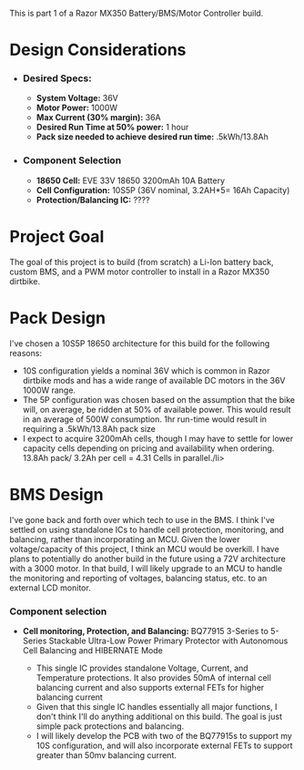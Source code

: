 This is part 1 of a Razor MX350 Battery/BMS/Motor Controller build. 

<h1>
  Design Considerations
</h1>
<ul>
  <li><h3>Desired Specs:</h3></li>
  <ul>
    <li><b>System Voltage:</b> 36V</li>
    <li><b>Motor Power:</b> 1000W</li>
    <li><b>Max Current (30% margin):</b> 36A</li>
    <li><b>Desired Run Time at 50% power:</b> 1 hour</li>
    <li><b>Pack size needed to achieve desired run time:</b> .5kWh/13.8Ah</li>
  </ul>
  <li><h3>Component Selection</h3></li>
    <ul>
      <li><b>18650 Cell:</b> EVE 33V 18650 3200mAh 10A Battery</li>
      <li><b>Cell Configuration:</b> 10S5P (36V nominal, 3.2AH*5= 16Ah Capacity)</li>
      <li><b>Protection/Balancing IC:</b> ????</li>
    </ul>
</ul>


<h1>Project Goal</h1>
The goal of this project is to build (from scratch) a Li-Ion battery back, custom BMS, and a PWM motor controller to install in a Razor MX350 dirtbike. 



<h1>Pack Design</h1>
I've chosen a 10S5P 18650 architecture for this build for the following reasons:
<ul>
  <li>10S configuration yields a nominal 36V which is common in Razor dirtbike mods and has a wide range of available DC motors in the 36V 1000W range.</li>
  <li>The 5P configuration was chosen based on the assumption that the bike will, on average, be ridden at 50% of available power. This would result in an average of 500W consumption. 1hr run-time would result in requiring a .5kWh/13.8Ah pack size</li>
  <li>I expect to acquire 3200mAh cells, though I may have to settle for lower capacity cells depending on pricing and availability when ordering. 13.8Ah pack/ 3.2Ah per cell = 4.31 Cells in parallel./li>
</ul>


<h1>BMS Design</h1>
I've gone back and forth over which tech to use in the BMS. I think I've settled on using standalone ICs to handle cell protection, monitoring, and balancing, rather than incorporating an MCU. Given the lower voltage/capacity of this project, I think an MCU would be overkill. I have plans to potentially do another build in the future using a 72V architecture with a 3000 motor. In that build, I will likely upgrade to an MCU to handle the monitoring and reporting of voltages, balancing status, etc. to an external LCD monitor. 

<h3>Component selection</h3>
<ul>
  <li><b>Cell monitoring, Protection, and Balancing:</b> BQ77915 3-Series to 5-Series Stackable Ultra-Low Power Primary Protector with
Autonomous Cell Balancing and HIBERNATE Mode</li>
  <ul>  
    <li>This single IC provides standalone Voltage, Current, and Temperature protections. It also provides 50mA of internal cell balancing current and also supports external FETs for higher balancing current</li>
    <li>Given that this single IC handles essentially all major functions, I don't think I'll do anything additional on this build. The goal is just simple pack protections and balancing. </li>
    <li>I will likely develop the PCB with two of the BQ77915s to support my 10S configuration, and will also incorporate external FETs to support greater than 50mv balancing current.</li>
  </ul>
  
</ul>











